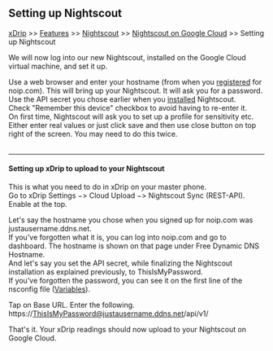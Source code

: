 ## Setting up Nightscout  
[xDrip](../../README.md) >> [Features](../Features_page) >> [Nightscout](../Nightscout_page) >> [Nightscout on Google Cloud](./GoogleCloud) >> Setting up Nightscout  
  
We will now log into our new Nightscout, installed on the Google Cloud virtual machine, and set it up.    
  
Use a web browser and enter your hostname (from when you [registered](./noip_com) for noip.com).  This will bring up your Nightscout.  It will ask you for a password.  Use the API secret you chose earlier when you [installed](./NS_Install) Nightscout.  
Check "Remember this device" checkbox to avoid having to re-enter it.  
On first time, Nightscout will ask you to set up a profile for sensitivity etc.  Either enter real values or just click save and then use close button on top right of the screen.  You may need to do this twice.  
<br/>  
  
---  
  
#### **Setting up xDrip to upload to your Nightscout**  
  
This is what you need to do in xDrip on your master phone.  
Go to xDrip Settings &#8722;> Cloud Upload &#8722;> Nightscout Sync (REST-API).  
Enable at the top.  

Let's say the hostname you chose when you signed up for noip.com was justausername.ddns.net.  
If you've forgotten what it is, you can log into noip.com and go to dashboard.  The hostname is shown on that page under Free Dynamic DNS Hostname.  
And let's say you set the API secret, while finalizing the Nightscout installation as explained previously, to ThisIsMyPassword.  
If you've forgotten the password, you can see it on the first line of the nsconfig file ([Variables](./NS_Variables)).  
  
Tap on Base URL.  Enter the following.  
https://ThisIsMyPassword@justausername.ddns.net/api/v1/  
  
That's it.  Your xDrip readings should now upload to your Nightscout on Google Cloud.  
  
